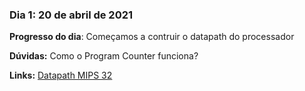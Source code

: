 ### Dia 1: 20 de abril de 2021

**Progresso do dia**: Começamos a contruir o datapath do processador

**Dúvidas:** Como o Program Counter funciona?

**Links:** [Datapath MIPS 32](https://cdn.discordapp.com/attachments/708882394400292935/834136976214851644/Datapath.png)
